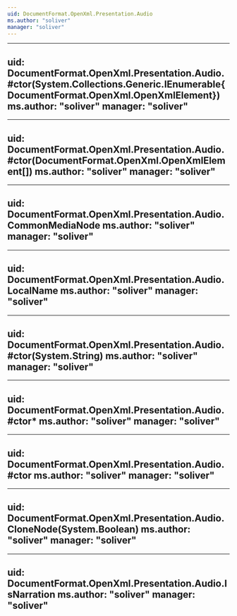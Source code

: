 ```yaml
---
uid: DocumentFormat.OpenXml.Presentation.Audio
ms.author: "soliver"
manager: "soliver"
---
```


---
uid: DocumentFormat.OpenXml.Presentation.Audio.#ctor(System.Collections.Generic.IEnumerable{DocumentFormat.OpenXml.OpenXmlElement})
ms.author: "soliver"
manager: "soliver"
---

---
uid: DocumentFormat.OpenXml.Presentation.Audio.#ctor(DocumentFormat.OpenXml.OpenXmlElement[])
ms.author: "soliver"
manager: "soliver"
---

---
uid: DocumentFormat.OpenXml.Presentation.Audio.CommonMediaNode
ms.author: "soliver"
manager: "soliver"
---

---
uid: DocumentFormat.OpenXml.Presentation.Audio.LocalName
ms.author: "soliver"
manager: "soliver"
---

---
uid: DocumentFormat.OpenXml.Presentation.Audio.#ctor(System.String)
ms.author: "soliver"
manager: "soliver"
---

---
uid: DocumentFormat.OpenXml.Presentation.Audio.#ctor*
ms.author: "soliver"
manager: "soliver"
---

---
uid: DocumentFormat.OpenXml.Presentation.Audio.#ctor
ms.author: "soliver"
manager: "soliver"
---

---
uid: DocumentFormat.OpenXml.Presentation.Audio.CloneNode(System.Boolean)
ms.author: "soliver"
manager: "soliver"
---

---
uid: DocumentFormat.OpenXml.Presentation.Audio.IsNarration
ms.author: "soliver"
manager: "soliver"
---
